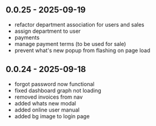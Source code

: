 ## 0.0.25 - 2025-09-19
- refactor department association for users and sales
- assign department to user
- payments
- manage payment terms (to be used for sale)
- prevent what's new popup from flashing on page load

## 0.0.24 - 2025-09-18
- forgot password now functional
- fixed dashboard graph not loading
- removed invoices from nav
- added whats new modal
- added online user manual
- added bg image to login page

